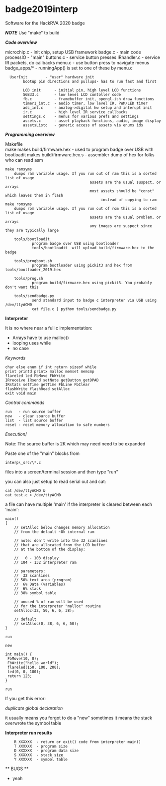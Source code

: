# badge2019interp
Software for the HackRVA 2020 badge

***NOTE***
Use "make" to build



***Code overview***

  microchip.c       - init chip, setup USB framework
    badge.c         - main code
      processIO     - "main"
        buttons.c     - service button presses
        IRhandler.c   - service IR packets, do callbacks
        menu.c        - use button press to navigate menus
           badge_apps/*  - runningApp() is set to one of these by menu.c

      UserInit        - "user" hardware init
			bootup pin directions and pullups- has to run fast and first

			LCD init      - initial pin, high level LCD functions
			S6B33.c       - low level LCD contoller code
			fb.c          - framebuffer init, opengl-ish draw functions
			timer1_int.c  - audio timer, low level IR, PWM/LED timer
			adc_int.c     - analog->digital hw setup and interupt init
			ir.c          - high level IR service callbacks
			settings.c    - menus for various prefs and settings
			assets.c      - asset playback functions, audio, image display
			assetsListc   - generic access of assets via enums ids



***Programming overview***

   Makefile   
	make
		makes build/firmware.hex   - used to program badge over USB with bootloadit
		makes build/firmware.hex.s - assembler dump of hex for folks who can read asm

	make ramsyms
		dumps ram variable usage. If you run out of ram this is a sorted list of usage
                                          assets are the usual suspect, or arrays
                                          most assets should be "const" which leaves them in flash 
                                               instead of copying to ram
	make romsyms
		dumps rom variable usage. If you run out of rom this is a sorted list of usage
                                          assets are the usual problem, or arrays
                                          any images are suspect since they are typically large

        tools/bootloadit
                program badge over USB using bootloader
                tools/bootloadit  will upload build/firmware.hex to the badge

        tools/progboot.sh
                program bootloader using pickit3 and hex from tools/bootloader_2019.hex

        tools/prog.sh
                program build/firmware.hex using pickit3. You probably don't want this

        tools/sendbadge.py
                send standard input to badge c interpreter via USB using /dev/ttyACM0
                cat file.c | python tools/sendbadge.py


**Interpreter**

It is no where near a full c implementation:

- Arrays have to use malloc()
- looping uses while
- no case

*Keywords*

```
char else enum if int return sizeof while
print printd printx malloc memset memcmp
flareled led FbMove FbWrite
IRreceive IRsend setNote getButton getDPAD
IRstats setTime getTime FbLine FbClear
flashWrite flashRead setAlloc
exit void main
```


*Control commands*
```
run   - run source buffer
new   - clear source buffer
list  - list source buffer
reset - reset memory allocation to safe numbers
```

*Execution*/

Note:
The source buffer is 2K which may need need to be expanded

Paste one of the "main" blocks from 
```
interp\_src/\*.c

```
files into a screen/terminal session and then type "run"

you can also just setup to read serial out and cat:
```
cat /dev/ttyACMO &
cat test.c > /dev/ttyACM0
```

a file can have multiple 'main' if the interpreter
is cleared between each 'main':

```
main()
{
    // setAlloc below changes memory allocation
    // from the default ~8k internal ram

    // note: don't write into the 32 scanlines
    // that are allocated from the LCD buffer
    // at the bottom of the display:

    //   0 - 103 display
    // 104 - 132 interpreter ram

    // parameters:
    //  32 scanlines
    // 50% text area (program)
    //  6% Data (variables)
    //  6% stack
    // 38% symbol table

    // unused % of ram will be used
    // for the interpreter "malloc" routine
    setAlloc(32, 50, 6, 6, 38);

    // default
    // setAlloc(0, 38, 6, 6, 50);
}

run

new

int main() {
 FbMove(10, 0);
 FbWrite("hello world");
 flareled(150, 100, 200);
 led(0, 0, 100);
 return 123;
}

run
```

If you get this error:

*duplicate global declaration*

it usually means you forgot to do a "new"
sometimes it means the stack overwrote
the symbol table



**Interpreter run results**

```
    R XXXXXX  - return or exit() code from interpreter main()
    T XXXXXX  - program size
    D XXXXXX  - program data size
    S XXXXXX  - stack size
    Y XXXXXX  - symbol table
```

** BUGS **

 - yeah
